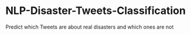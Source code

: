 # NLP-Disaster-Tweets-Classification
 Predict which Tweets are about real disasters and which ones are not
